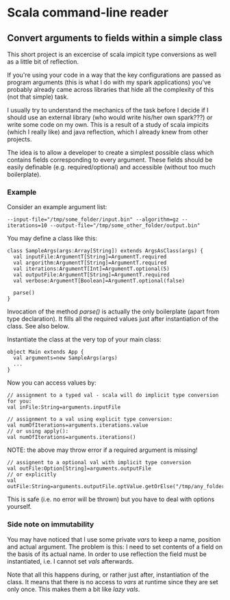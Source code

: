 # Scala command-line reader
## Convert arguments to fields within a simple class

This short project is an excercise of scala impicit type conversions as well as a little bit of reflection.

If you're using your code in a way that the key configurations are passed as program arguments (this is what I do with my spark applications) 
you've probably already came across libraries that hide all the complexity of this (not that simple) task.

I usually try to understand the mechanics of the task before I decide if I should use an external library (who would write his/her own spark???) or write some code on my own.
This is a result of a study of scala impicits (which I really like) and java reflection, which I already knew from other projects.

The idea is to allow a developer to create a simplest possible class which contains fields corresponding to every argument. These fields should be easily 
definable (e.g. required/optional) and accessible (without too much boilerplate).

### Example ###

Consider an example argument list:

    --input-file="/tmp/some_folder/input.bin" --algorithm=gz --iterations=10 --output-file="/tmp/some_other_folder/output.bin"
  
You may define a class like this:

    class SampleArgs(args:Array[String]) extends ArgsAsClass(args) {
      val inputFile:ArgumentT[String]=ArgumentT.required
      val argorithm:ArgumentT[String]=ArgumentT.required
      val iterations:ArgumentT[Int]=ArgumentT.optional(5)
      val outputFile:ArgumentT[String]=ArgumentT.required
      val verbose:ArgumentT[Boolean]=ArgumentT.optional(false)

      parse()
    }

Invocation of the method _parse()_ is actually the only boilerplate (apart from type declaration).
It fills all the required values just after instantiation of the class. See also below.

Instantiate the class at the very top of your main class:

    object Main extends App {
      val arguments=new SampleArgs(args)
      ...
    }

Now you can access values by:

    // assignment to a typed val - scala will do implicit type conversion for you:
    val inFile:String=arguments.inputFile

    // assignment to a val using explicit type conversion:
    val numOfIterations=arguments.iterations.value
    // or using apply():
    val numOfIterations=arguments.iterations()

NOTE: the above may throw error if a required argument is missing!

    // assignent to a optional val with implicit type conversion
    val outFile:Option[String]=arguments.outputFile
    // or explicitly
    val outFile:String=arguments.outputFile.optValue.getOrElse("/tmp/any_folder/out.bin")
    
This is safe (i.e. no error will be thrown) but you have to deal with options yourself.

### Side note on immutability ###

You may have noticed that I use some private _vars_ to keep a name, position and actual argument.
The problem is this: I need to set contents of a field on the basis of its actual name. In order
to use reflection the field must be instantiated, i.e. I cannot set _vals_ afterwards. 

Note that all this happens during, or rather just after, instantiation of the class. It means that
there is no access to _vars_ at runtime since they are set only once. This makes them a bit like _lazy vals_.